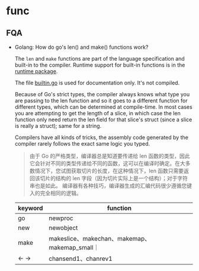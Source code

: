 # func

## FQA

- Golang: How do go's len() and make() functions work?

    The `len` and `make` functions are part of the language specification and built-in to the compiler. Runtime support for built-in functions is in the [runtime package](http://golang.org/src/runtime/).
    
    The file [builtin.go](https://golang.org/src/builtin/builtin.go) is used for documentation only. It's not compiled.
    
    Because of Go's strict types, the compiler always knows what type you are passing to the len function and so it goes to a different function for different types, which can be determined at compile-time. In most cases you are attempting to get the length of a slice, in which case the len function only need return the len field for that slice's struct (since a slice is really a struct); same for a string.
    
    Compilers have all kinds of tricks, the assembly code generated by the compiler rarely follows the exact same logic you typed.

    > 由于 Go 的严格类型，编译器总是知道要传递给 len 函数的类型，因此它会针对不同的类型传递给不同的函数，这可以在编译时确定。在大多数情况下，您试图获取切片的长度，在这种情况下，len 函数只需要返回该切片的结构的 len 字段（因为切片实际上是一个结构）；对于字符串也是如此。
    >编译器有各种技巧，编译器生成的汇编代码很少遵循您键入的完全相同的逻辑。
        
    | keyword| function |
    |---|--|
    | go | newproc |
    | new | newobject |
    | make | makeslice、makechan、makemap、makemap_small｜
    | <-  -> | chansend1、chanrev1 |